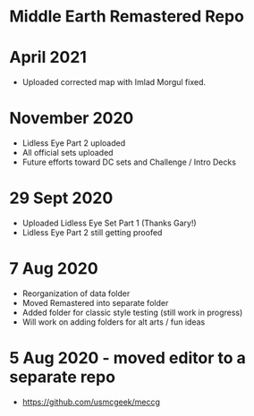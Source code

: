 # Middle Earth Remastered Repo

# April 2021
 * Uploaded corrected map with Imlad Morgul fixed.

# November 2020
 * Lidless Eye Part 2 uploaded
 * All official sets uploaded
 * Future efforts toward DC sets and Challenge / Intro Decks

# 29 Sept 2020
 * Uploaded Lidless Eye Set Part 1 (Thanks Gary!)
 * Lidless Eye Part 2 still getting proofed

# 7 Aug 2020
 * Reorganization of data folder
 * Moved Remastered into separate folder
 * Added folder for classic style testing (still work in progress)
 * Will work on adding folders for alt arts / fun ideas

# 5 Aug 2020 - moved editor to a separate repo
 * https://github.com/usmcgeek/meccg